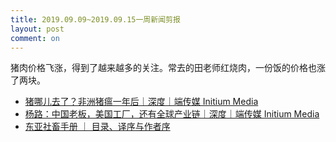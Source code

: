 ```yaml
---
title: 2019.09.09~2019.09.15一周新闻剪报
layout: post
comment: on
---
```


猪肉价格飞涨，得到了越来越多的关注。常去的田老师红烧肉，一份饭的价格也涨了两块。
<!--excerpt-->

* [猪哪儿去了？非洲猪瘟一年后｜深度｜端传媒 Initium Media](https://theinitium.com/article/20190911-mainland-swinefever-one-year/)
* [杨路：中国老板，美国工厂，还有全球产业链｜深度｜端传媒 Initium Media](https://theinitium.com/article/20190911-opinion-america-factory-global-industry-chain/)
* [东亚社畜手册 ｜ 目录、译序与作者序](https://www.douban.com/note/734323699/)